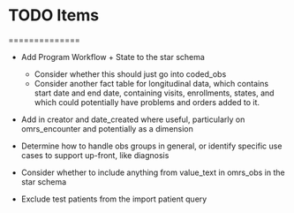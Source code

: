 # TODO Items
==============

* Add Program Workflow + State to the star schema
  * Consider whether this should just go into coded_obs
  * Consider another fact table for longitudinal data, which contains start date and end date, containing visits, enrollments, states,
    and which could potentially have problems and orders added to it.

* Add in creator and date_created where useful, particularly on omrs_encounter and potentially as a dimension

* Determine how to handle obs groups in general, or identify specific use cases to support up-front, like diagnosis

* Consider whether to include anything from value_text in omrs_obs in the star schema

* Exclude test patients from the import patient query


